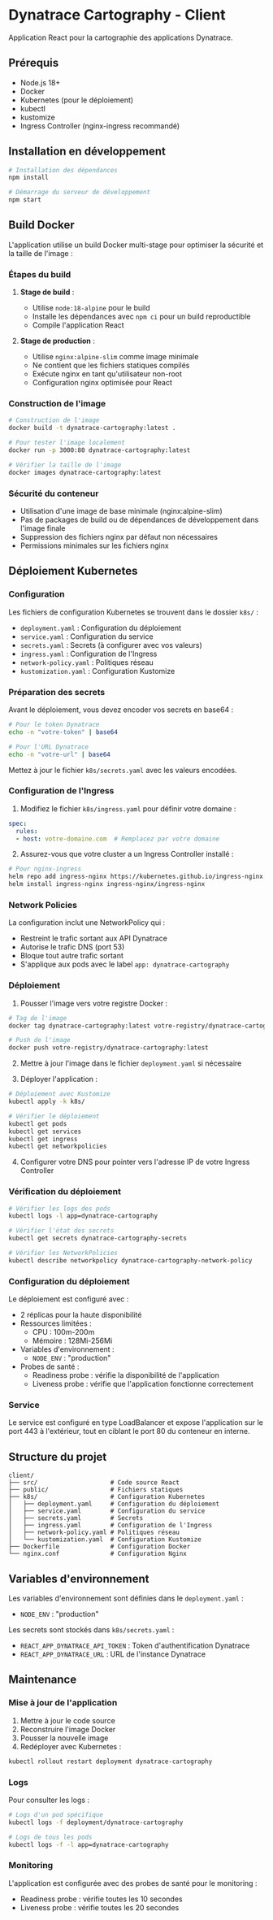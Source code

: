 # Dynatrace Cartography - Client

Application React pour la cartographie des applications Dynatrace.

## Prérequis

- Node.js 18+
- Docker
- Kubernetes (pour le déploiement)
- kubectl
- kustomize
- Ingress Controller (nginx-ingress recommandé)

## Installation en développement

```bash
# Installation des dépendances
npm install

# Démarrage du serveur de développement
npm start
```

## Build Docker

L'application utilise un build Docker multi-stage pour optimiser la sécurité et la taille de l'image :

### Étapes du build

1. **Stage de build** :
   - Utilise `node:18-alpine` pour le build
   - Installe les dépendances avec `npm ci` pour un build reproductible
   - Compile l'application React

2. **Stage de production** :
   - Utilise `nginx:alpine-slim` comme image minimale
   - Ne contient que les fichiers statiques compilés
   - Exécute nginx en tant qu'utilisateur non-root
   - Configuration nginx optimisée pour React

### Construction de l'image

```bash
# Construction de l'image
docker build -t dynatrace-cartography:latest .

# Pour tester l'image localement
docker run -p 3000:80 dynatrace-cartography:latest

# Vérifier la taille de l'image
docker images dynatrace-cartography:latest
```

### Sécurité du conteneur

- Utilisation d'une image de base minimale (nginx:alpine-slim)
- Pas de packages de build ou de dépendances de développement dans l'image finale
- Suppression des fichiers nginx par défaut non nécessaires
- Permissions minimales sur les fichiers nginx

## Déploiement Kubernetes

### Configuration

Les fichiers de configuration Kubernetes se trouvent dans le dossier `k8s/` :

- `deployment.yaml` : Configuration du déploiement
- `service.yaml` : Configuration du service
- `secrets.yaml` : Secrets (à configurer avec vos valeurs)
- `ingress.yaml` : Configuration de l'Ingress
- `network-policy.yaml` : Politiques réseau
- `kustomization.yaml` : Configuration Kustomize

### Préparation des secrets

Avant le déploiement, vous devez encoder vos secrets en base64 :

```bash
# Pour le token Dynatrace
echo -n "votre-token" | base64

# Pour l'URL Dynatrace
echo -n "votre-url" | base64
```

Mettez à jour le fichier `k8s/secrets.yaml` avec les valeurs encodées.

### Configuration de l'Ingress

1. Modifiez le fichier `k8s/ingress.yaml` pour définir votre domaine :
```yaml
spec:
  rules:
  - host: votre-domaine.com  # Remplacez par votre domaine
```

2. Assurez-vous que votre cluster a un Ingress Controller installé :
```bash
# Pour nginx-ingress
helm repo add ingress-nginx https://kubernetes.github.io/ingress-nginx
helm install ingress-nginx ingress-nginx/ingress-nginx
```

### Network Policies

La configuration inclut une NetworkPolicy qui :
- Restreint le trafic sortant aux API Dynatrace
- Autorise le trafic DNS (port 53)
- Bloque tout autre trafic sortant
- S'applique aux pods avec le label `app: dynatrace-cartography`

### Déploiement

1. Pousser l'image vers votre registre Docker :

```bash
# Tag de l'image
docker tag dynatrace-cartography:latest votre-registry/dynatrace-cartography:latest

# Push de l'image
docker push votre-registry/dynatrace-cartography:latest
```

2. Mettre à jour l'image dans le fichier `deployment.yaml` si nécessaire

3. Déployer l'application :

```bash
# Déploiement avec Kustomize
kubectl apply -k k8s/

# Vérifier le déploiement
kubectl get pods
kubectl get services
kubectl get ingress
kubectl get networkpolicies
```

4. Configurer votre DNS pour pointer vers l'adresse IP de votre Ingress Controller

### Vérification du déploiement

```bash
# Vérifier les logs des pods
kubectl logs -l app=dynatrace-cartography

# Vérifier l'état des secrets
kubectl get secrets dynatrace-cartography-secrets

# Vérifier les NetworkPolicies
kubectl describe networkpolicy dynatrace-cartography-network-policy
```

### Configuration du déploiement

Le déploiement est configuré avec :
- 2 réplicas pour la haute disponibilité
- Ressources limitées :
  - CPU : 100m-200m
  - Mémoire : 128Mi-256Mi
- Variables d'environnement :
  - `NODE_ENV` : "production"
- Probes de santé :
  - Readiness probe : vérifie la disponibilité de l'application
  - Liveness probe : vérifie que l'application fonctionne correctement

### Service

Le service est configuré en type LoadBalancer et expose l'application sur le port 443 à l'extérieur, tout en ciblant le port 80 du conteneur en interne.

## Structure du projet

```
client/
├── src/                    # Code source React
├── public/                 # Fichiers statiques
├── k8s/                    # Configuration Kubernetes
│   ├── deployment.yaml     # Configuration du déploiement
│   ├── service.yaml        # Configuration du service
│   ├── secrets.yaml        # Secrets
│   ├── ingress.yaml        # Configuration de l'Ingress
│   ├── network-policy.yaml # Politiques réseau
│   └── kustomization.yaml  # Configuration Kustomize
├── Dockerfile              # Configuration Docker
└── nginx.conf              # Configuration Nginx
```

## Variables d'environnement

Les variables d'environnement sont définies dans le `deployment.yaml` :
- `NODE_ENV` : "production"

Les secrets sont stockés dans `k8s/secrets.yaml` :
- `REACT_APP_DYNATRACE_API_TOKEN` : Token d'authentification Dynatrace
- `REACT_APP_DYNATRACE_URL` : URL de l'instance Dynatrace

## Maintenance

### Mise à jour de l'application

1. Mettre à jour le code source
2. Reconstruire l'image Docker
3. Pousser la nouvelle image
4. Redéployer avec Kubernetes :

```bash
kubectl rollout restart deployment dynatrace-cartography
```

### Logs

Pour consulter les logs :

```bash
# Logs d'un pod spécifique
kubectl logs -f deployment/dynatrace-cartography

# Logs de tous les pods
kubectl logs -f -l app=dynatrace-cartography
```

### Monitoring

L'application est configurée avec des probes de santé pour le monitoring :
- Readiness probe : vérifie toutes les 10 secondes
- Liveness probe : vérifie toutes les 20 secondes 